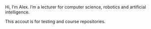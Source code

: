 Hi, I’m Alex. I’m a lecturer for computer science, robotics and artificial intelligence. 

This accout is for testing and course repositories. 
